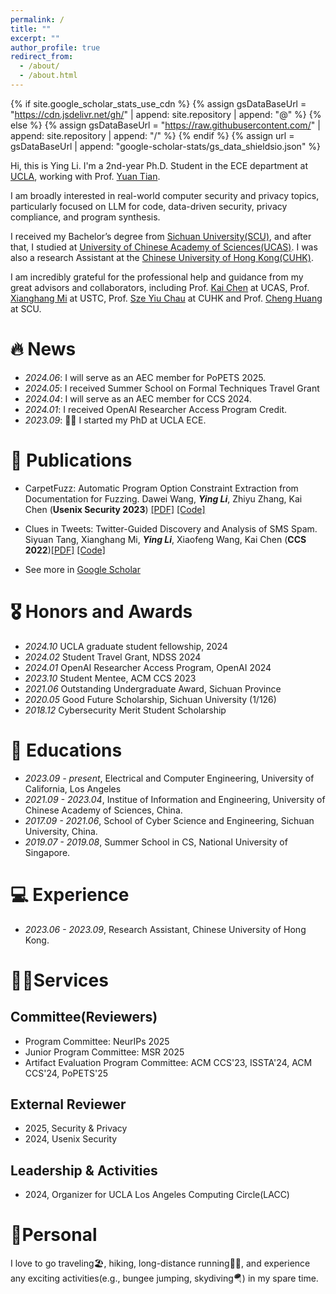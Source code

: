 ```yaml
---
permalink: /
title: ""
excerpt: ""
author_profile: true
redirect_from: 
  - /about/
  - /about.html
---
```


{% if site.google_scholar_stats_use_cdn %}
{% assign gsDataBaseUrl = "https://cdn.jsdelivr.net/gh/" | append: site.repository | append: "@" %}
{% else %}
{% assign gsDataBaseUrl = "https://raw.githubusercontent.com/" | append: site.repository | append: "/" %}
{% endif %}
{% assign url = gsDataBaseUrl | append: "google-scholar-stats/gs_data_shieldsio.json" %}

<span class='anchor' id='about-me'></span>

Hi, this is Ying Li. I'm a 2nd-year Ph.D. Student in the ECE department at [UCLA](https://www.ee.ucla.edu/), working with Prof. [Yuan Tian](https://www.ytian.info/). 

I am broadly interested in real-world computer security and privacy topics, particularly focused on LLM for code, data-driven security, privacy compliance, and program synthesis.

I received my Bachelor’s degree from [Sichuan University(SCU)](https://en.scu.edu.cn/), and after that, I studied at [University of Chinese Academy of Sciences(UCAS)](https://english.ucas.ac.cn/). I was also a research Assistant at the [Chinese University of Hong Kong(CUHK)](https://www.cuhk.edu.hk/). 

I am incredibly grateful for the professional help and guidance from my great advisors and collaborators, including Prof. [Kai Chen](http://kaichen.org/) at UCAS, Prof. [Xianghang Mi](https://xianghang.me/) at USTC, Prof. [Sze Yiu Chau](https://szeyiuchau.github.io/) at CUHK and Prof. [Cheng Huang](https://chenghuang.org/) at SCU.

<!-- Things will go more later. -->
<!-- I am broadly interested in the data-driven security, IoT security, and program analysis. -->

# 🔥 News
- *2024.06*: I will serve as an AEC member for PoPETS 2025.
- *2024.05*: I received Summer School on Formal Techniques Travel Grant
- *2024.04*: I will serve as an AEC member for CCS 2024.
- *2024.01*: I received OpenAI Researcher Access Program Credit.
- *2023.09*: 🎉🎉 I started my PhD at UCLA ECE.
  <!-- - *2022.02*: &nbsp;🎉🎉 Lorem ipsum dolor sit amet, consectetur adipiscing elit. Vivamus ornare aliquet ipsum, ac tempus justo dapibus sit amet.  -->

# 📝 Publications 

-  CarpetFuzz: Automatic Program Option Constraint Extraction from Documentation for Fuzzing. Dawei Wang, ***Ying Li***, Zhiyu Zhang, Kai Chen (**Usenix Security 2023**) [[PDF]](https://www.usenix.org/conference/usenixsecurity23/presentation/wang-dawei) [[Code]](https://github.com/waugustus/CarpetFuzz)
  
-  Clues in Tweets: Twitter-Guided Discovery and Analysis of SMS Spam. Siyuan Tang, Xianghang Mi,  ***Ying Li***, Xiaofeng Wang, Kai Chen (**CCS 2022**)[[PDF]](https://dl.acm.org/doi/abs/10.1145/3548606.3559351) [[Code]](https://sites.google.com/view/twitterspamsms)

- See more in [Google Scholar](https://scholar.google.com/citations?user=rJO3CPUAAAAJ)

# 🎖 Honors and Awards
- *2024.10* UCLA graduate student fellowship, 2024
- *2024.02* Student Travel Grant, NDSS 2024
- *2024.01* OpenAI Researcher Access Program, OpenAI 2024
- *2023.10* Student Mentee, ACM CCS 2023
- *2021.06* Outstanding Undergraduate Award, Sichuan Province
- *2020.05* Good Future Scholarship, Sichuan University (1/126)
- *2018.12* Cybersecurity Merit Student Scholarship

# 📖 Educations
- *2023.09 - present*, Electrical and Computer Engineering, University of California, Los Angeles
- *2021.09 - 2023.04*, Institue of Information and Engineering, University of Chinese Academy of Sciences, China.
- *2017.09 - 2021.06*, School of Cyber Science and Engineering, Sichuan University, China.
- *2019.07 - 2019.08*, Summer School in CS, National University of Singapore.


# 💻 Experience
- *2023.06 - 2023.09*, Research Assistant, Chinese University of Hong Kong.

#  🏃‍♀️Services

## Committee(Reviewers)

- Program Committee: NeurIPs 2025
- Junior Program Committee: MSR 2025
- Artifact Evaluation Program Committee: ACM CCS'23, ISSTA'24, ACM CCS'24, PoPETS'25

## External Reviewer
- 2025, Security & Privacy
- 2024, Usenix Security

## Leadership & Activities
- 2024, Organizer for UCLA Los Angeles Computing Circle(LACC)

#  🥰Personal

I love to go traveling🏖, hiking, long-distance running🏃‍♀️, and experience any exciting activities(e.g., bungee jumping, skydiving🪂) in my spare time.
